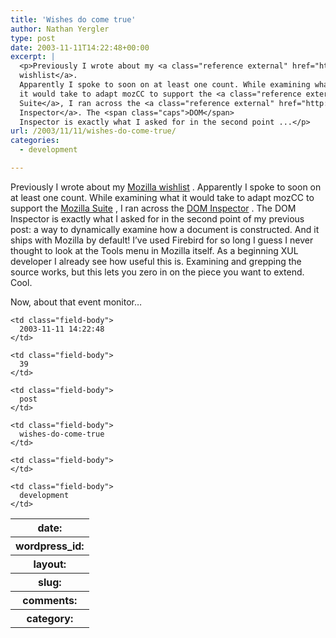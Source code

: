 ```yaml
---
title: 'Wishes do come true'
author: Nathan Yergler
type: post
date: 2003-11-11T14:22:48+00:00
excerpt: |
  <p>Previously I wrote about my <a class="reference external" href="http://www.yergler.net/averages/archives/2003/11/10/my_mozilla_wishlist">Mozilla
  wishlist</a>.
  Apparently I spoke to soon on at least one count. While examining what
  it would take to adapt mozCC to support the <a class="reference external" href="http://www.mozilla.org">Mozilla
  Suite</a>, I ran across the <a class="reference external" href="http://www.mozilla.org/projects/inspector/"><span class="caps">DOM</span>
  Inspector</a>. The <span class="caps">DOM</span>
  Inspector is exactly what I asked for in the second point ...</p>
url: /2003/11/11/wishes-do-come-true/
categories:
  - development

---
```

Previously I wrote about my [Mozilla wishlist][1] . Apparently I spoke to soon on at least one count. While examining what it would take to adapt mozCC to support the [Mozilla Suite][2] , I ran across the [<span class="caps">DOM</span> Inspector][3] . The <span class="caps">DOM</span> Inspector is exactly what I asked for in the second point of my previous post: a way to dynamically examine how a document is constructed. And it ships with Mozilla by default! I’ve used Firebird for so long I guess I never thought to look at the Tools menu in Mozilla itself. As a beginning <span class="caps">XUL</span> developer I already see how useful this is. Examining and grepping the source works, but this lets you zero in on the piece you want to extend. Cool.

Now, about that event monitor…

<table class="docutils field-list" frame="void" rules="none">
  <col class="field-name" /> <col class="field-body" /> <tr class="field">
    <th class="field-name">
      date:
    </th>

    <td class="field-body">
      2003-11-11 14:22:48
    </td>
  </tr>

  <tr class="field">
    <th class="field-name">
      wordpress_id:
    </th>

    <td class="field-body">
      39
    </td>
  </tr>

  <tr class="field">
    <th class="field-name">
      layout:
    </th>

    <td class="field-body">
      post
    </td>
  </tr>

  <tr class="field">
    <th class="field-name">
      slug:
    </th>

    <td class="field-body">
      wishes-do-come-true
    </td>
  </tr>

  <tr class="field">
    <th class="field-name">
      comments:
    </th>

    <td class="field-body">
    </td>
  </tr>

  <tr class="field">
    <th class="field-name">
      category:
    </th>

    <td class="field-body">
      development
    </td>
  </tr>
</table>

 [1]: http://www.yergler.net/averages/archives/2003/11/10/my_mozilla_wishlist
 [2]: http://www.mozilla.org
 [3]: http://www.mozilla.org/projects/inspector/